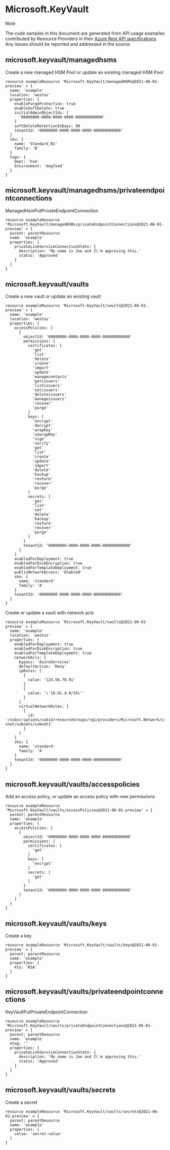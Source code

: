 # Microsoft.KeyVault
  
> [!NOTE]
> The code samples in this document are generated from API usage examples contributed by Resource Providers in their [Azure Rest API specifications](https://github.com/Azure/azure-rest-api-specs). Any issues should be reported and addressed in the source.


## microsoft.keyvault/managedhsms

Create a new managed HSM Pool or update an existing managed HSM Pool
```bicep
resource exampleResource 'Microsoft.KeyVault/managedHSMs@2021-06-01-preview' = {
  name: 'example'
  location: 'westus'
  properties: {
    enablePurgeProtection: true
    enableSoftDelete: true
    initialAdminObjectIds: [
      '00000000-0000-0000-0000-000000000000'
    ]
    softDeleteRetentionInDays: 90
    tenantId: '00000000-0000-0000-0000-000000000000'
  }
  sku: {
    name: 'Standard_B1'
    family: 'B'
  }
  tags: {
    Dept: 'hsm'
    Environment: 'dogfood'
  }
}
```

## microsoft.keyvault/managedhsms/privateendpointconnections

ManagedHsmPutPrivateEndpointConnection
```bicep
resource exampleResource 'Microsoft.KeyVault/managedHSMs/privateEndpointConnections@2021-06-01-preview' = {
  parent: parentResource 
  name: 'example'
  properties: {
    privateLinkServiceConnectionState: {
      description: 'My name is Joe and I\'m approving this.'
      status: 'Approved'
    }
  }
}
```

## microsoft.keyvault/vaults

Create a new vault or update an existing vault
```bicep
resource exampleResource 'Microsoft.KeyVault/vaults@2021-06-01-preview' = {
  name: 'example'
  location: 'westus'
  properties: {
    accessPolicies: [
      {
        objectId: '00000000-0000-0000-0000-000000000000'
        permissions: {
          certificates: [
            'get'
            'list'
            'delete'
            'create'
            'import'
            'update'
            'managecontacts'
            'getissuers'
            'listissuers'
            'setissuers'
            'deleteissuers'
            'manageissuers'
            'recover'
            'purge'
          ]
          keys: [
            'encrypt'
            'decrypt'
            'wrapKey'
            'unwrapKey'
            'sign'
            'verify'
            'get'
            'list'
            'create'
            'update'
            'import'
            'delete'
            'backup'
            'restore'
            'recover'
            'purge'
          ]
          secrets: [
            'get'
            'list'
            'set'
            'delete'
            'backup'
            'restore'
            'recover'
            'purge'
          ]
        }
        tenantId: '00000000-0000-0000-0000-000000000000'
      }
    ]
    enabledForDeployment: true
    enabledForDiskEncryption: true
    enabledForTemplateDeployment: true
    publicNetworkAccess: 'Enabled'
    sku: {
      name: 'standard'
      family: 'A'
    }
    tenantId: '00000000-0000-0000-0000-000000000000'
  }
}
```

Create or update a vault with network acls
```bicep
resource exampleResource 'Microsoft.KeyVault/vaults@2021-06-01-preview' = {
  name: 'example'
  location: 'westus'
  properties: {
    enabledForDeployment: true
    enabledForDiskEncryption: true
    enabledForTemplateDeployment: true
    networkAcls: {
      bypass: 'AzureServices'
      defaultAction: 'Deny'
      ipRules: [
        {
          value: '124.56.78.91'
        }
        {
          value: '\'10.91.4.0/24\''
        }
      ]
      virtualNetworkRules: [
        {
          id: '/subscriptions/subid/resourceGroups/rg1/providers/Microsoft.Network/virtualNetworks/test-vnet/subnets/subnet1'
        }
      ]
    }
    sku: {
      name: 'standard'
      family: 'A'
    }
    tenantId: '00000000-0000-0000-0000-000000000000'
  }
}
```

## microsoft.keyvault/vaults/accesspolicies

Add an access policy, or update an access policy with new permissions
```bicep
resource exampleResource 'Microsoft.KeyVault/vaults/accessPolicies@2021-06-01-preview' = {
  parent: parentResource 
  name: 'example'
  properties: {
    accessPolicies: [
      {
        objectId: '00000000-0000-0000-0000-000000000000'
        permissions: {
          certificates: [
            'get'
          ]
          keys: [
            'encrypt'
          ]
          secrets: [
            'get'
          ]
        }
        tenantId: '00000000-0000-0000-0000-000000000000'
      }
    ]
  }
}
```

## microsoft.keyvault/vaults/keys

Create a key
```bicep
resource exampleResource 'Microsoft.KeyVault/vaults/keys@2021-06-01-preview' = {
  parent: parentResource 
  name: 'example'
  properties: {
    kty: 'RSA'
  }
}
```

## microsoft.keyvault/vaults/privateendpointconnections

KeyVaultPutPrivateEndpointConnection
```bicep
resource exampleResource 'Microsoft.KeyVault/vaults/privateEndpointConnections@2021-06-01-preview' = {
  parent: parentResource 
  name: 'example'
  etag: ''
  properties: {
    privateLinkServiceConnectionState: {
      description: 'My name is Joe and I\'m approving this.'
      status: 'Approved'
    }
  }
}
```

## microsoft.keyvault/vaults/secrets

Create a secret
```bicep
resource exampleResource 'Microsoft.KeyVault/vaults/secrets@2021-06-01-preview' = {
  parent: parentResource 
  name: 'example'
  properties: {
    value: 'secret-value'
  }
}
```
